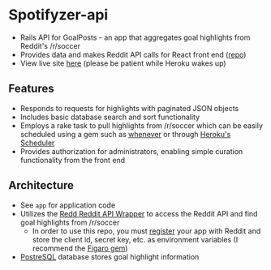 # Spotifyzer-api
* Rails API for GoalPosts - an app that aggregates goal highlights from Reddit's /r/soccer
* Provides data and makes Reddit API calls for React front end ([repo](https://github.com/davidtom/goalposts-fe))
* View live site [here](http://www.goal-posts.com/) (please be patient while Heroku wakes up)

## Features
* Responds to requests for highlights with paginated JSON objects
* Includes basic database search and sort functionality
* Employs a rake task to pull highlights from /r/soccer which can be easily scheduled using a gem such as [whenever](https://github.com/javan/whenever) or through [Heroku's Scheduler](https://elements.heroku.com/addons/scheduler)
* Provides authorization for administrators, enabling simple curation functionality from the front end

## Architecture
* See ```app``` for application code
* Utilizes the [Redd Reddit API Wrapper](https://github.com/avinashbot/redd) to access the Reddit API and find goal highlights from /r/soccer
  * In order to use this repo, you must [register](https://www.reddit.com/wiki/api) your app with Reddit and store the client id, secret key, etc. as environment variables (I recommend the [Figaro gem](https://github.com/laserlemon/figaro))
* [PostreSQL](https://www.postgresql.org/) database stores goal highlight information
